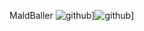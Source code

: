 MaldBaller
![github](https://img.shields.io/badge/C++-00008f?logoColor=white)]![github](https://img.shields.io/badge/C++-00008f?logoColor=white)]

<!---
MaldBaller/MaldBaller is a ✨ special ✨ repository because its `README.md` (this file) appears on your GitHub profile.
You can click the Preview link to take a look at your changes.
--->
